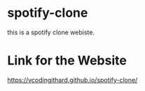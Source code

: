 # spotify-clone
this is a spotify clone webiste.
# Link for the Website
https://vcodingithard.github.io/spotify-clone/

